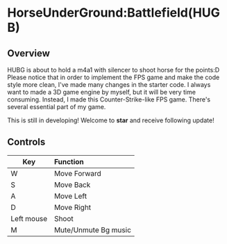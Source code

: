 # HorseUnderGround:Battlefield(HUGB)  

## Overview

HUBG is about to hold a m4a1 with silencer to shoot horse for the points:D Please notice that in order to implement the FPS game and make the code style more clean, I've made many changes in 
the starter code. I always want to made a 3D game engine by myself, but it will be very time consuming. Instead, I made this Counter-Strike-like FPS game. There's several essential part of my game.

This is still in developing! Welcome to **star** and receive following update!

## Controls

| Key | Function    |
| --- |:----------- |
|  W  | Move Forward|
|  S  | Move Back   |
|  A  | Move Left   |
|  D  | Move Right  |
|Left mouse| Shoot  |
|  M  | Mute/Unmute Bg music|


